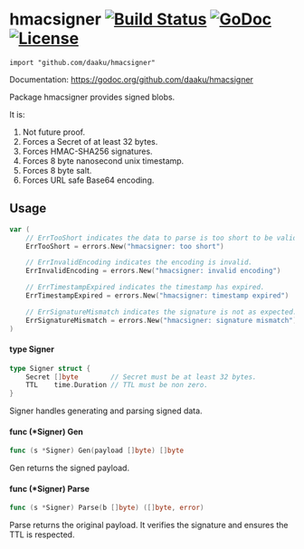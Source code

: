 hmacsigner [![Build Status](https://secure.travis-ci.org/daaku/hmacsigner.png)](http://travis-ci.org/daaku/hmacsigner) [![GoDoc](https://godoc.org/github.com/daaku/hmacsigner?status.svg)](https://godoc.org/github.com/daaku/hmacsigner) [![License](https://img.shields.io/badge/License-BSD%203--Clause-blue.svg)](blob/master/license)
==========

    import "github.com/daaku/hmacsigner"

Documentation: https://godoc.org/github.com/daaku/hmacsigner

Package hmacsigner provides signed blobs.

It is:
1. Not future proof.
1. Forces a Secret of at least 32 bytes.
1. Forces HMAC-SHA256 signatures.
1. Forces 8 byte nanosecond unix timestamp.
1. Forces 8 byte salt.
1. Forces URL safe Base64 encoding.

## Usage

```go
var (
	// ErrTooShort indicates the data to parse is too short to be valid.
	ErrTooShort = errors.New("hmacsigner: too short")

	// ErrInvalidEncoding indicates the encoding is invalid.
	ErrInvalidEncoding = errors.New("hmacsigner: invalid encoding")

	// ErrTimestampExpired indicates the timestamp has expired.
	ErrTimestampExpired = errors.New("hmacsigner: timestamp expired")

	// ErrSignatureMismatch indicates the signature is not as expected.
	ErrSignatureMismatch = errors.New("hmacsigner: signature mismatch")
)
```

#### type Signer

```go
type Signer struct {
	Secret []byte        // Secret must be at least 32 bytes.
	TTL    time.Duration // TTL must be non zero.
}
```

Signer handles generating and parsing signed data.

#### func (*Signer) Gen

```go
func (s *Signer) Gen(payload []byte) []byte
```
Gen returns the signed payload.

#### func (*Signer) Parse

```go
func (s *Signer) Parse(b []byte) ([]byte, error)
```
Parse returns the original payload. It verifies the signature and ensures the
TTL is respected.
